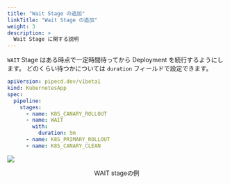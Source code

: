 ```yaml
---
title: "Wait Stage の追加"
linkTitle: "Wait Stage の追加"
weight: 3
description: >
  Wait Stage に関する説明
---
```


`WAIT` Stage はある時点で一定時間待ってから Deployment を続行するようにします。
どのくらい待つかについては `duration` フィールドで設定できます。

``` yaml
apiVersion: pipecd.dev/v1beta1
kind: KubernetesApp
spec:
  pipeline:
    stages:
      - name: K8S_CANARY_ROLLOUT
      - name: WAIT
        with:
          duration: 5m
      - name: K8S_PRIMARY_ROLLOUT
      - name: K8S_CANARY_CLEAN
```

![](/images/deployment-wait-stage.png)
<p style="text-align: center;">
WAIT stageの例
</p>
